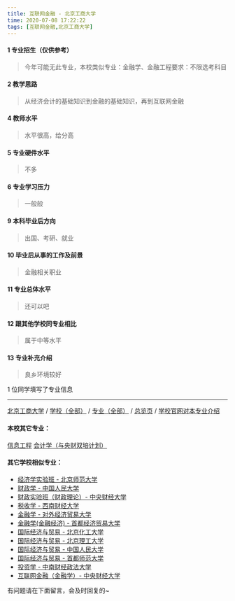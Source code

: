 ```yaml
---
title: 互联网金融 - 北京工商大学
time: 2020-07-08 17:22:22
tags: [互联网金融,北京工商大学]
---
```

#### 1 专业招生（仅供参考）  
> 今年可能无此专业，本校类似专业：金融学、金融工程要求：不限选考科目

#### 2 教学思路
> 从经济会计的基础知识到金融的基础知识，再到互联网金融


#### 4 教师水平
> 水平很高，给分高


#### 5 专业硬件水平
> 不多


#### 6 专业学习压力
> 一般般


#### 9 本科毕业后方向
> 出国、考研、就业


#### 10 毕业后从事的工作及前景
> 金融相关职业


#### 11 专业总体水平
> 还可以吧


#### 12 跟其他学校同专业相比
> 属于中等水平


#### 13 专业补充介绍
> 良乡环境较好

1 位同学填写了专业信息
***
[北京工商大学](https://univgo.github.io/2020/07/08/北京工商大学) / [学校（全部）](https://univgo.github.io/2020/07/09/学校汇总页) / [专业（全部）](https://univgo.github.io/2020/07/09/专业汇总页) / [总览页](https://univgo.github.io/2020/07/09/总览) / [学校官网对本专业介绍]()
#### 本校其它专业：
[信息工程](https://univgo.github.io/2020/07/08/信息工程%20-%20北京工商大学)
[会计学（与央财双培计划）](https://univgo.github.io/2020/07/08/会计学%20-%20中央财经大学+北京工商大学（双培计划）)
#### 其它学校相似专业：
- [经济学实验班 - 北京师范大学](https://univgo.github.io/2020/07/08/经济学实验班%20-%20北京师范大学)
- [财政学 - 中国人民大学](https://univgo.github.io/2020/07/08/财政学%20-%20中国人民大学)
- [财政实验班（财政理论）- 中央财经大学](https://univgo.github.io/2020/07/08/财政实验班（财政理论）-%20%20中央财经大学)
- [税收学 - 西南财经大学](https://univgo.github.io/2020/07/08/税收学%20-%20西南财经大学)
- [金融学 - 对外经济贸易大学](https://univgo.github.io/2020/07/08/金融学%20-%20对外经济贸易大学)
- [金融学(金融经济) - 首都经济贸易大学](https://univgo.github.io/2020/07/08/金融学(金融经济)%20-%20首都经济贸易大学)
- [国际经济与贸易 - 北京化工大学](https://univgo.github.io/2020/07/08/国际经济与贸易%20-%20北京化工大学)
- [国际经济与贸易 - 北京理工大学](https://univgo.github.io/2020/07/08/国际经济与贸易%20-%20北京理工大学)
- [国际经济与贸易 - 中国人民大学](https://univgo.github.io/2020/07/08/国际经济与贸易%20-%20中国人民大学)
- [国际经济与贸易 - 首都师范大学](https://univgo.github.io/2020/07/08/国际经济与贸易%20-%20首都师范大学)
- [投资学 - 中南财经政法大学](https://univgo.github.io/2020/07/08/投资学%20-%20中南财经政法大学)
- [互联网金融（金融学）- 中央财经大学](https://univgo.github.io/2020/07/08/互联网金融（金融学）-%20%20中央财经大学)


有问题请在下面留言，会及时回复的~
